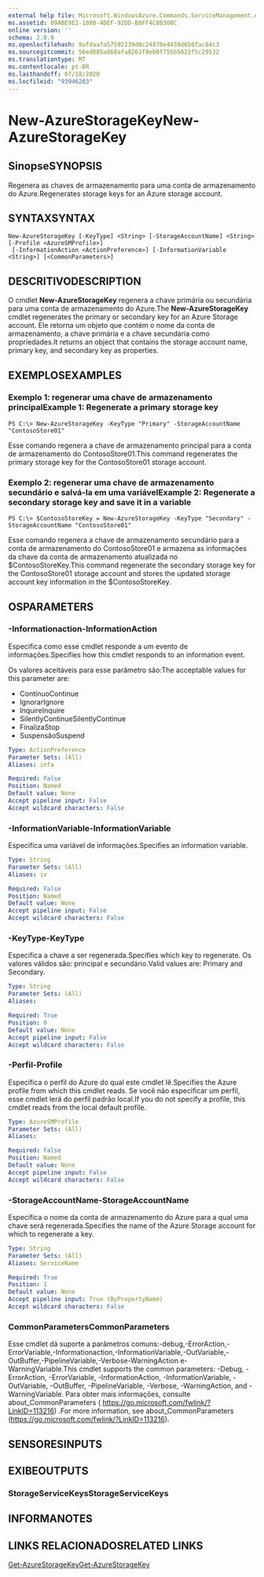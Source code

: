 ```yaml
---
external help file: Microsoft.WindowsAzure.Commands.ServiceManagement.dll-Help.xml
ms.assetid: 09ABE9E2-1080-4DEF-92DD-B8FF4C8B308C
online version: ''
schema: 2.0.0
ms.openlocfilehash: 9afdaafa57592239d0c24870e4459d650fac84c3
ms.sourcegitcommit: 56ed085a868afa8263f8eb0f755b5822f5c29532
ms.translationtype: MT
ms.contentlocale: pt-BR
ms.lasthandoff: 07/18/2020
ms.locfileid: "93946203"
---
```

# <span data-ttu-id="a09c6-101">New-AzureStorageKey</span><span class="sxs-lookup"><span data-stu-id="a09c6-101">New-AzureStorageKey</span></span>

## <span data-ttu-id="a09c6-102">Sinopse</span><span class="sxs-lookup"><span data-stu-id="a09c6-102">SYNOPSIS</span></span>
<span data-ttu-id="a09c6-103">Regenera as chaves de armazenamento para uma conta de armazenamento do Azure.</span><span class="sxs-lookup"><span data-stu-id="a09c6-103">Regenerates storage keys for an Azure storage account.</span></span>

## <span data-ttu-id="a09c6-104">SYNTAX</span><span class="sxs-lookup"><span data-stu-id="a09c6-104">SYNTAX</span></span>

```
New-AzureStorageKey [-KeyType] <String> [-StorageAccountName] <String> [-Profile <AzureSMProfile>]
 [-InformationAction <ActionPreference>] [-InformationVariable <String>] [<CommonParameters>]
```

## <span data-ttu-id="a09c6-105">DESCRITIVO</span><span class="sxs-lookup"><span data-stu-id="a09c6-105">DESCRIPTION</span></span>
<span data-ttu-id="a09c6-106">O cmdlet **New-AzureStorageKey** regenera a chave primária ou secundária para uma conta de armazenamento do Azure.</span><span class="sxs-lookup"><span data-stu-id="a09c6-106">The **New-AzureStorageKey** cmdlet regenerates the primary or secondary key for an Azure Storage account.</span></span>
<span data-ttu-id="a09c6-107">Ele retorna um objeto que contém o nome da conta de armazenamento, a chave primária e a chave secundária como propriedades.</span><span class="sxs-lookup"><span data-stu-id="a09c6-107">It returns an object that contains the storage account name, primary key, and secondary key as properties.</span></span>

## <span data-ttu-id="a09c6-108">EXEMPLOS</span><span class="sxs-lookup"><span data-stu-id="a09c6-108">EXAMPLES</span></span>

### <span data-ttu-id="a09c6-109">Exemplo 1: regenerar uma chave de armazenamento principal</span><span class="sxs-lookup"><span data-stu-id="a09c6-109">Example 1: Regenerate a primary storage key</span></span>
```
PS C:\> New-AzureStorageKey -KeyType "Primary" -StorageAccountName "ContosoStore01"
```

<span data-ttu-id="a09c6-110">Esse comando regenera a chave de armazenamento principal para a conta de armazenamento do ContosoStore01.</span><span class="sxs-lookup"><span data-stu-id="a09c6-110">This command regenerates the primary storage key for the ContosoStore01 storage account.</span></span>

### <span data-ttu-id="a09c6-111">Exemplo 2: regenerar uma chave de armazenamento secundário e salvá-la em uma variável</span><span class="sxs-lookup"><span data-stu-id="a09c6-111">Example 2: Regenerate a secondary storage key and save it in a variable</span></span>
```
PS C:\> $ContosoStoreKey = New-AzureStorageKey -KeyType "Secondary" -StorageAccountName "ContosoStore01"
```

<span data-ttu-id="a09c6-112">Esse comando regenera a chave de armazenamento secundário para a conta de armazenamento do ContosoStore01 e armazena as informações da chave da conta de armazenamento atualizada no $ContosoStoreKey.</span><span class="sxs-lookup"><span data-stu-id="a09c6-112">This command regenerate the secondary storage key for the ContosoStore01 storage account and stores the updated storage account key information in the $ContosoStoreKey.</span></span>

## <span data-ttu-id="a09c6-113">OS</span><span class="sxs-lookup"><span data-stu-id="a09c6-113">PARAMETERS</span></span>

### <span data-ttu-id="a09c6-114">-Informationaction</span><span class="sxs-lookup"><span data-stu-id="a09c6-114">-InformationAction</span></span>
<span data-ttu-id="a09c6-115">Especifica como esse cmdlet responde a um evento de informações.</span><span class="sxs-lookup"><span data-stu-id="a09c6-115">Specifies how this cmdlet responds to an information event.</span></span>

<span data-ttu-id="a09c6-116">Os valores aceitáveis para esse parâmetro são:</span><span class="sxs-lookup"><span data-stu-id="a09c6-116">The acceptable values for this parameter are:</span></span>

- <span data-ttu-id="a09c6-117">Contínuo</span><span class="sxs-lookup"><span data-stu-id="a09c6-117">Continue</span></span>
- <span data-ttu-id="a09c6-118">Ignorar</span><span class="sxs-lookup"><span data-stu-id="a09c6-118">Ignore</span></span>
- <span data-ttu-id="a09c6-119">Inquire</span><span class="sxs-lookup"><span data-stu-id="a09c6-119">Inquire</span></span>
- <span data-ttu-id="a09c6-120">SilentlyContinue</span><span class="sxs-lookup"><span data-stu-id="a09c6-120">SilentlyContinue</span></span>
- <span data-ttu-id="a09c6-121">Finaliza</span><span class="sxs-lookup"><span data-stu-id="a09c6-121">Stop</span></span>
- <span data-ttu-id="a09c6-122">Suspensão</span><span class="sxs-lookup"><span data-stu-id="a09c6-122">Suspend</span></span>

```yaml
Type: ActionPreference
Parameter Sets: (All)
Aliases: infa

Required: False
Position: Named
Default value: None
Accept pipeline input: False
Accept wildcard characters: False
```

### <span data-ttu-id="a09c6-123">-InformationVariable</span><span class="sxs-lookup"><span data-stu-id="a09c6-123">-InformationVariable</span></span>
<span data-ttu-id="a09c6-124">Especifica uma variável de informações.</span><span class="sxs-lookup"><span data-stu-id="a09c6-124">Specifies an information variable.</span></span>

```yaml
Type: String
Parameter Sets: (All)
Aliases: iv

Required: False
Position: Named
Default value: None
Accept pipeline input: False
Accept wildcard characters: False
```

### <span data-ttu-id="a09c6-125">-KeyType</span><span class="sxs-lookup"><span data-stu-id="a09c6-125">-KeyType</span></span>
<span data-ttu-id="a09c6-126">Especifica a chave a ser regenerada.</span><span class="sxs-lookup"><span data-stu-id="a09c6-126">Specifies which key to regenerate.</span></span>
<span data-ttu-id="a09c6-127">Os valores válidos são: principal e secundário.</span><span class="sxs-lookup"><span data-stu-id="a09c6-127">Valid values are: Primary and Secondary.</span></span>

```yaml
Type: String
Parameter Sets: (All)
Aliases: 

Required: True
Position: 0
Default value: None
Accept pipeline input: False
Accept wildcard characters: False
```

### <span data-ttu-id="a09c6-128">-Perfil</span><span class="sxs-lookup"><span data-stu-id="a09c6-128">-Profile</span></span>
<span data-ttu-id="a09c6-129">Especifica o perfil do Azure do qual este cmdlet lê.</span><span class="sxs-lookup"><span data-stu-id="a09c6-129">Specifies the Azure profile from which this cmdlet reads.</span></span>
<span data-ttu-id="a09c6-130">Se você não especificar um perfil, esse cmdlet lerá do perfil padrão local.</span><span class="sxs-lookup"><span data-stu-id="a09c6-130">If you do not specify a profile, this cmdlet reads from the local default profile.</span></span>

```yaml
Type: AzureSMProfile
Parameter Sets: (All)
Aliases: 

Required: False
Position: Named
Default value: None
Accept pipeline input: False
Accept wildcard characters: False
```

### <span data-ttu-id="a09c6-131">-StorageAccountName</span><span class="sxs-lookup"><span data-stu-id="a09c6-131">-StorageAccountName</span></span>
<span data-ttu-id="a09c6-132">Especifica o nome da conta de armazenamento do Azure para a qual uma chave será regenerada.</span><span class="sxs-lookup"><span data-stu-id="a09c6-132">Specifies the name of the Azure Storage account for which to regenerate a key.</span></span>

```yaml
Type: String
Parameter Sets: (All)
Aliases: ServiceName

Required: True
Position: 1
Default value: None
Accept pipeline input: True (ByPropertyName)
Accept wildcard characters: False
```

### <span data-ttu-id="a09c6-133">CommonParameters</span><span class="sxs-lookup"><span data-stu-id="a09c6-133">CommonParameters</span></span>
<span data-ttu-id="a09c6-134">Esse cmdlet dá suporte a parâmetros comuns:-debug,-ErrorAction,-ErrorVariable,-Informationaction,-InformationVariable,-OutVariable,-OutBuffer,-PipelineVariable,-Verbose-WarningAction e-WarningVariable.</span><span class="sxs-lookup"><span data-stu-id="a09c6-134">This cmdlet supports the common parameters: -Debug, -ErrorAction, -ErrorVariable, -InformationAction, -InformationVariable, -OutVariable, -OutBuffer, -PipelineVariable, -Verbose, -WarningAction, and -WarningVariable.</span></span> <span data-ttu-id="a09c6-135">Para obter mais informações, consulte about_CommonParameters ( https://go.microsoft.com/fwlink/?LinkID=113216) .</span><span class="sxs-lookup"><span data-stu-id="a09c6-135">For more information, see about_CommonParameters (https://go.microsoft.com/fwlink/?LinkID=113216).</span></span>

## <span data-ttu-id="a09c6-136">SENSORES</span><span class="sxs-lookup"><span data-stu-id="a09c6-136">INPUTS</span></span>

## <span data-ttu-id="a09c6-137">EXIBE</span><span class="sxs-lookup"><span data-stu-id="a09c6-137">OUTPUTS</span></span>

### <span data-ttu-id="a09c6-138">StorageServiceKeys</span><span class="sxs-lookup"><span data-stu-id="a09c6-138">StorageServiceKeys</span></span>

## <span data-ttu-id="a09c6-139">INFORMA</span><span class="sxs-lookup"><span data-stu-id="a09c6-139">NOTES</span></span>

## <span data-ttu-id="a09c6-140">LINKS RELACIONADOS</span><span class="sxs-lookup"><span data-stu-id="a09c6-140">RELATED LINKS</span></span>

[<span data-ttu-id="a09c6-141">Get-AzureStorageKey</span><span class="sxs-lookup"><span data-stu-id="a09c6-141">Get-AzureStorageKey</span></span>](./Get-AzureStorageKey.md)


